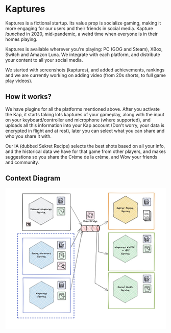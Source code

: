 # Kaptures

Kaptures is a fictional startup. Its value prop is socialize gaming, making it more 
engaging for our users and their friends in social media. Kapture *launched* in 2020,
mid-pandemic, a weird time when everyone is in their homes playing.

Kaptures is available wherever you're playing: PC (GOG and Steam), XBox, Switch and Amazon Luna. 
We integrate with each platform, and distribute your content to all your social media.

We started with screenshots (kaptures), and added achievements, rankings and we are currently
working on adding video (from 20s shorts, to full game play videos).

## How it works?
We have plugins for all the platforms mentioned above. After you activate the Kap, it starts
taking lots kaptures of your gameplay, along with the input on your keyboard/controller and
microphone (where supported), and uploads all this information into your Kap account (Don't
worry, your data is encrypted in flight and at rest), later you can select what you can share
and who you share it with.

Our IA (dubbed Sekret Recipe) selects the best shots based on all your info, and the historical
data we have for that game from other players, and makes suggestions so you share the Crème de la crème, 
and Wow your friends and community.

## Context Diagram

![Context Diagram](./docs/context-diagram.jpg)

